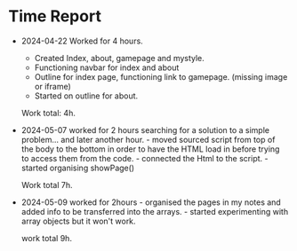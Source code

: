 # Time Report

- 2024-04-22 Worked for 4 hours.
    - Created Index, about, gamepage and mystyle.
    - Functioning navbar for index and about
    - Outline for index page, functioning link to gamepage. (missing image or iframe)
    - Started on outline for about.

  Work total: 4h.

- 2024-05-07 worked for 2 hours searching for a solution to a simple problem... and later another hour.
      - moved sourced script from top of the body to the bottom in order to have the HTML load in before trying to access them from the code.
      - connected the Html to the script.
      - started organising showPage()
      
  Work total 7h.

- 2024-05-09 worked for 2hours
      - organised the pages in my notes and added info to be transferred into the arrays.
      - started experimenting with array objects but it won't work.

  work total 9h.
